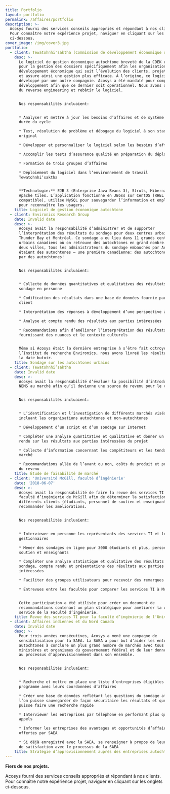 ```yaml
---
title: Portfolio
layout: portfolio
permalink: /affaires/portfolio
description: >-
  Acosys fourni des services conseils appropriés et répondant à nos clients.
  Pour connaître notre expérience projet, naviguer en cliquant sur les onglets
  ci-dessous.
cover_image: /img/cover3.jpg
portfolio:
  - client: Tewatohnhi'saktha (Commission de développement économique de Kahnawake)
    desc: >-
      Le logiciel de gestion économique autochtone breveté de la CDEK est conçu
      pour la gestion des dossiers spécifiquement afin les organisations de
      développement économique qui suit l’évolution des clients, projets, prêts
      et assure ainsi une gestion plus efficace. À l’origine, ce logiciel a été
      développé par une autre compagnie. Acosys a été mandaté pour compléter le
      développement afin que ce dernier soit opérationnel. Nous avons dû faire
      du reverse engineering et rebâtir le logiciel.


      Nos responsabilités incluaient:


      * Analyser et mettre à jour les besoins d’affaires et de système durant la
      durée du cycle

      * Test, résolution de problème et débogage du logiciel à son stade
      original

      * Développer et personnaliser le logiciel selon les besoins d’affaires

      * Accomplir les tests d’assurance qualité en préparation du déploiement

      * Formation de trois groupes d’affaires

      * Déploiement du logiciel dans l’environnement de travail
      Tewatohnhi’saktha


      **Technologie:** EJB 3 (Enterprise Java Beans 3), Struts, Hibernate,
      Apache tiles. L’application fonctionne en JBoss sur CentOS (RHEL
      compatible), utilise MySQL pour sauvegarder l’information et emploie LDAP
      pour reconnaître les usagers.
    title: Logiciel de gestion économique autochtone
  - client: Environics Research Group
    date: Invalid date
    desc: >-
      Acosys avait la responsabilité d’administrer et de supporter
      l’interprétation des résultats du sondage pour deux centres urbains soient
      Thunder Bay et Montréal. Ce sondage a eu lieu dans 11 grands centres
      urbains canadiens où on retrouve des autochtones en grand nombre. Pour les
      deux villes, tous les administrateurs du sondage embauchés par Acosys
      étaient des autochtones – une première canadienne: des autochtones sondés
      par des autochtones!


      Nos responsabilités incluaient:


      * Collecte de données quantitatives et qualitatives des résultats du
      sondage en personne

      * Codification des résultats dans une base de données fournie par le
      client

      * Interprétation des réponses à développement d’une perspective autochtone

      * Analyse et compte rendu des résultats aux parties intéressées

      * Recommandations afin d’améliorer l’interprétation des résultats en
      fournissant des nuances et le contexte culturels


      Même si Acosys était la dernière entreprise à s’être fait octroyer par
      l’Institut de recherche Environics, nous avons livreé les résultats avant
      la date butoir.
    title: Sondage sur les autochtones urbains
  - client: Tewatohnhi’saktha
    date: Invalid date
    desc: >-
      Acosys avait la responsabilité d’évaluer la possibilité d’introduire le
      NEMS au marché afin qu’il devienne une source de revenu pour le client.


      Nos responsabilités incluaient:


      * L’identification et l’investigation de différents marchés visés,
      incluant les organisations autochtones et non-autochtones

      * Développement d’un script et d’un sondage sur Internet

      * Compléter une analyse quantitative et qualitative et donner un compte
      rendu sur les résultats aux parties intéressées du projet

      * Collecte d’information concernant les compétiteurs et les tendances du
      marché

      * Recommandations allée de l’avant ou non, coûts du produit et prévisions
      du revenu
    title: Étude de faisabilité de marché
  - client: 'Université McGill, faculté d’ingénierie'
    date: '2018-06-07'
    desc: >-
      Acosys avait la responsabilité de faire la revue des services TI pour la
      faculté d’ingénierie de McGill afin de déterminer la satisfaction des
      différents clients (étudiants, personnel de soutien et enseignants) et de
      recommander les améliorations.


      Nos responsabilités incluaient:


      * Interviewer en personne les représentants des services TI et les
      gestionnaires

      * Mener des sondages en ligne pour 3000 étudiants et plus, personnel de
      soutien et enseignants

      * Compléter une analyse statistique et qualitative des résultats du
      sondage, compte rendu et présentations des résultats aux parties
      intéressées

      * Faciliter des groupes utilisateurs pour recevoir des remarques

      * Entrevues entre les facultés pour comparer les services TI à McGill


      Cette participation a été utilisée pour créer un document de
      recommandations contenant un plan stratégique pour améliorer la qualité du
      service de la Faculté d’ingénierie.
    title: Revue des services TI pour la faculté d’ingénierie de l'Université McGill
  - client: Affaires indiennes et du Nord Canada
    date: Invalid date
    desc: >-
      Pour trois années consécutives, Acosys a mené une campagne de
      sensibilisation pour la SAEA. La SAEA a pour but d’aider les entreprises
      autochtones à conclure un plus grand nombre de marchés avec tous les
      ministères et organismes du gouvernement fédéral et de leur donner accès
      au processus d’approvisionnement dans son ensemble.


      Nos responsabilités incluaient:


      * Recherche et mettre en place une liste d’entreprises éligibles au
      programme avec leurs coordonnées d’affaires

      * Créer une base de données reflétant les questions du sondage afin que
      l’on puisse sauvegarder de façon sécuritaire les résultats et que l’on
      puisse faire une recherche rapide

      * Interviewer les entreprises par téléphone en performant plus que 2000
      appels

      * Informer les entreprises des avantages et opportunités d’affaires
      offertes par SAEA

      * Si déjà enregistré avec la SAEA, se renseigner à propos de leurs niveau
      de satisfaction avec le processus de la SAEA
    title: Stratégie d’approvisionnement auprès des entreprises autochtones (SAEA)
---
```

**Fiers de nos projets.**

Acosys fourni des services conseils appropriés et répondant à nos clients. Pour connaître notre expérience projet, naviguer en cliquant sur les onglets ci-dessous.
